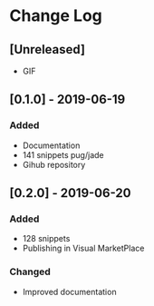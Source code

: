 # Change Log

## [Unreleased]
- GIF

## [0.1.0] - 2019-06-19
### Added
- Documentation
- 141 snippets pug/jade
- Gihub repository

## [0.2.0] - 2019-06-20
### Added
- 128 snippets
- Publishing in Visual MarketPlace
### Changed
- Improved documentation
